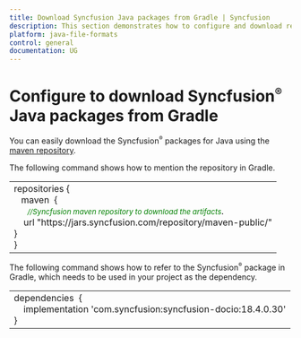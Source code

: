 ```yaml
---
title: Download Syncfusion Java packages from Gradle | Syncfusion
description: This section demonstrates how to configure and download required Jars from Gradle (Jar configuration)
platform: java-file-formats
control: general
documentation: UG
---
```

# Configure to download Syncfusion<sup style="font-size:70%">&reg;</sup> Java packages from Gradle

You can easily download the Syncfusion<sup style="font-size:70%">&reg;</sup> packages for Java using the [maven repository](https://jars.syncfusion.com/).
 
The following command shows how to mention the repository in Gradle.

<table>
<tr>
<td>
repositories&nbsp;{<br />
&nbsp;&nbsp;&nbsp;maven&nbsp; {<br />
&nbsp;&nbsp;&nbsp;&nbsp;<span style="color:green;font-size:13px;font-style:italic">&nbsp;&nbsp;//Syncfusion maven repository to download the artifacts</span>.<br />
&nbsp;&nbsp;&nbsp;&nbsp;url "https://jars.syncfusion.com/repository/maven-public/"<br />
}<br />
}
</td>
</tr>
</table>

The following command shows how to refer to the Syncfusion<sup style="font-size:70%">&reg;</sup> package in Gradle, which needs to be used in your project as the dependency.

<table>
<tr>
<td>
	dependencies &nbsp;{<br />
 &nbsp;&nbsp;&nbsp;&nbsp;implementation 'com.syncfusion:syncfusion-docio:18.4.0.30'<br />
}
</td>
</tr>
</table>

